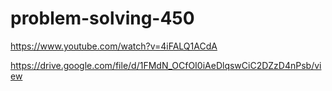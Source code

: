# problem-solving-450

https://www.youtube.com/watch?v=4iFALQ1ACdA

https://drive.google.com/file/d/1FMdN_OCfOI0iAeDlqswCiC2DZzD4nPsb/view
